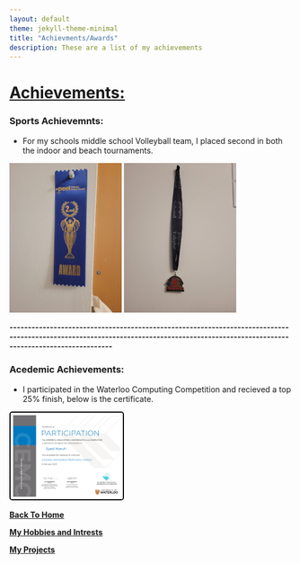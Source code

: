 ```yaml
---
layout: default
theme: jekyll-theme-minimal
title: "Achievments/Awards"
description: These are a list of my achievements
---
```


# <ins> Achievements: </ins>

### Sports Achievemnts:
- For my schools middle school Volleyball team, I placed second in both the indoor and beach tournaments.

<img src="docs/assets/Beach_Volleyball.jpg" width="200" height="auto">

<img src="docs/assets/Indoor_Volleyball.jpg" width="200" height="auto">




**------------------------------------------------------------------------------------------------------------------------------------------------------------------------------------**



### Acedemic Achievements:
- I participated in the Waterloo Computing Competition and recieved a top 25% finish, below is the certificate.


<img src="docs/assets/Math_Contest.jpg" width="200" height="auto" style="border: 2px solid black; border-radius: 5px;">


**[Back To Home](README.md)**

**[My Hobbies and Intrests](Hobbies_and_Intrests.md)**

**[My Projects](My_Projects.md)**

